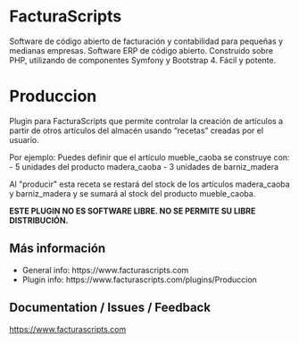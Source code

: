 # FacturaScripts
Software de código abierto de facturación y contabilidad para pequeñas y medianas empresas.
Software ERP de código abierto. Construido sobre PHP, utilizando de componentes Symfony y Bootstrap 4.
Fácil y potente.

# Produccion
Plugin para FacturaScripts que permite controlar la creación de artículos a partir
de otros artículos del almacén usando “recetas” creadas por el usuario.

Por ejemplo:
Puedes definir que el artículo mueble_caoba se construye con:
    - 5 unidades del producto madera_caoba
    - 3 unidades de barniz_madera

Al "producir" esta receta se restará del stock de los artículos madera_caoba y barniz_madera 
y se sumará al stock del producto mueble_caoba.

<strong>ESTE PLUGIN NO ES SOFTWARE LIBRE. NO SE PERMITE SU LIBRE DISTRIBUCIÓN.</strong>


## Más información
<ul>
    <li>General info: https://www.facturascripts.com</li>
    <li>Plugin info:  https://www.facturascripts.com/plugins/Produccion</li>
</ul>


## Documentation / Issues / Feedback
https://www.facturascripts.com
